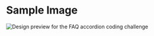 # Sample Image
![Design preview for the FAQ accordion coding challenge](./design/desktop-preview.jpg)
